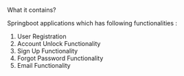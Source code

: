 What it contains?

Springboot applications which has following functionalities :
1) User Registration
2) Account Unlock Functionality
3) Sign Up Functionality
4) Forgot Password Functionality
5) Email Functionality
